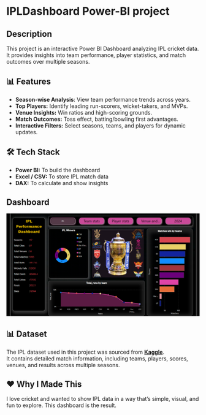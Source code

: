 # IPLDashboard Power-BI project
## Description
This project is an interactive Power BI Dashboard analyzing IPL cricket data. It provides insights into team performance, player statistics, and match outcomes over multiple seasons.
## :bar_chart: Features
- **Season-wise Analysis**: View team performance trends across years.
- **Top Players:** Identify leading run-scorers, wicket-takers, and MVPs.
- **Venue Insights:** Win ratios and high-scoring grounds.
- **Match Outcomes:** Toss effect, batting/bowling first advantages.
- **Interactive Filters:** Select seasons, teams, and players for dynamic updates.
## 🛠 Tech Stack
- **Power BI:** To build the dashboard
- **Excel / CSV:** To store IPL match data
- **DAX:** To calculate and show insights
## Dashboard
![IPLDashboard_performance](https://github.com/ammu105/IPLDashboard/blob/main/IPLDashboard_performance_Team_stats)
## 📊 Dataset
The IPL dataset used in this project was sourced from **[Kaggle](https://www.kaggle.com/)**.  
It contains detailed match information, including teams, players, scores, venues, and results across multiple seasons.
## ❤️ Why I Made This
I love cricket and wanted to show IPL data in a way that’s simple, visual, and fun to explore. This dashboard is the result.




